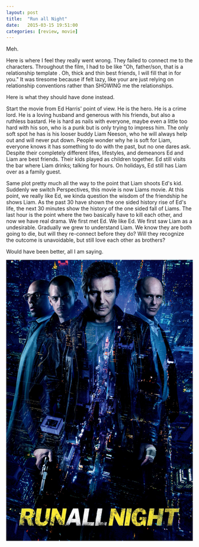 ```yaml
---
layout: post
title:  "Run all Night"
date:   2015-03-15 19:51:00
categories: [review, movie]
---
```

Meh.

Here is where I feel they really went wrong. They failed to connect me to the characters. Throughout the film, I had to be like "Oh, father/son, that is a relationship template . Oh, thick and thin best friends, I will fill that in for you." It was tiresome because if felt lazy, like your are just relying on relationship conventions rather than SHOWING me the relationships.

Here is what they should have done instead.

Start the movie from Ed Harris' point of view. He is the hero. He is a crime lord. He is a loving husband and generous with his friends, but also a ruthless bastard. He is hard as nails with everyone, maybe even a little too hard with his son, who is a punk but is only trying to impress him. The only soft spot he has is his looser buddy Liam Neeson, who he will always help out and will never put down. People wonder why he is soft for Liam, everyone knows it has something to do with the past, but no one dares ask. Despite their completely different lifes, lifestyles, and demeanors Ed and Liam are best friends. Their kids played as children together. Ed still visits the bar where Liam drinks; talking for hours. On holidays, Ed still has Liam over as a family guest.

Same plot pretty much all the way to the point that Liam shoots Ed's kid. Suddenly we switch Perspectives, this movie is now Liams movie. At this point, we really like Ed, we kinda question the wisdom of the friendship he shows Liam. As the past 30 have shown the one sided history rise of Ed's life, the next 30 minutes show the history of the one sided fall of Liams. The last hour is the point where the two basically have to kill each other, and now we have real drama. We first met Ed. We like Ed. We first saw Liam as a undesirable. Gradually we grew to understand Liam. We know they are both going to die, but will they re-connect before they do? Will they recognize the outcome is unavoidable, but still love each other as brothers?

Would have been better, all I am saying.

<div class="videos">
<div class="video">
<img src="/assets/run-all-night.jpg"/>
</div>
</div>
